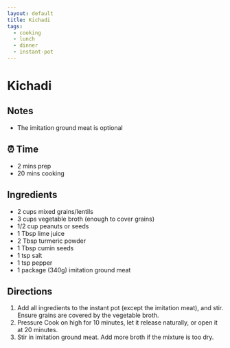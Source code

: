 ```yaml
---
layout: default
title: Kichadi
tags: 
  - cooking
  - lunch
  - dinner
  - instant-pot
---
```


# Kichadi

## Notes
- The imitation ground meat is optional

## ⏰ Time

- 2 mins prep
- 20 mins cooking

## Ingredients

- 2 cups mixed grains/lentils
- 3 cups vegetable broth (enough to cover grains)
- 1/2 cup peanuts or seeds
- 1 Tbsp lime juice
- 2 Tbsp turmeric powder
- 1 Tbsp cumin seeds
- 1 tsp salt
- 1 tsp pepper
- 1 package (340g) imitation ground meat

## Directions

1. Add all ingredients to the instant pot (except the imitation meat), and stir. Ensure grains are covered by the vegetable broth.
1. Pressure Cook on high for 10 minutes, let it release naturally, or open it at 20 minutes.
1. Stir in imitation ground meat. Add more broth if the mixture is too dry.
